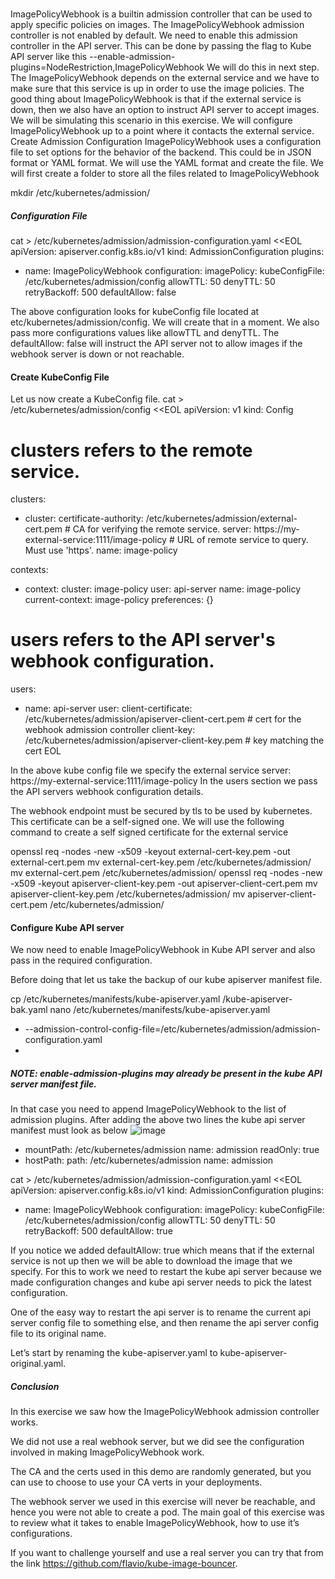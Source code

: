 #
ImagePolicyWebhook is a builtin admission controller that can be used to apply specific policies on images. 
The ImagePolicyWebhook admission controller is not enabled by default. We need to enable this admission controller in the API server.
This can be done by passing the flag to Kube API server like this
--enable-admission-plugins=NodeRestriction,ImagePolicyWebhook We will do this in next step.
The ImagePolicyWebhook depends on the external service and we have to make sure that this service is up in order to use the image policies.
The good thing about ImagePolicyWebhook is that if the external service is down, then we also have an option to instruct API server to accept images. 
We will be simulating this scenario in this exercise. We will configure ImagePolicyWebhook up to a point where it contacts the external service.
Create Admission Configuration
ImagePolicyWebhook uses a configuration file to set options for the behavior of the backend. This could be in JSON format or YAML format. We will use the YAML format and create the file.
We will first create a folder to store all the files related to ImagePolicyWebhook

mkdir /etc/kubernetes/admission/
##### Configuration File

cat > /etc/kubernetes/admission/admission-configuration.yaml <<EOL
apiVersion: apiserver.config.k8s.io/v1
kind: AdmissionConfiguration
plugins:
  - name: ImagePolicyWebhook
    configuration:
      imagePolicy:
        kubeConfigFile: /etc/kubernetes/admission/config
        allowTTL: 50
        denyTTL: 50
        retryBackoff: 500
        defaultAllow: false

The above configuration looks for kubeConfig file located at etc/kubernetes/admission/config.
We will create that in a moment. We also pass more configurations values like allowTTL and denyTTL.
The defaultAllow: false will instruct the API server not to allow images if the webhook server is down or not reachable.

#### Create KubeConfig File
Let us now create a KubeConfig file.
cat > /etc/kubernetes/admission/config <<EOL
apiVersion: v1
kind: Config

# clusters refers to the remote service.
clusters:
- cluster:
    certificate-authority: /etc/kubernetes/admission/external-cert.pem  # CA for verifying the remote service.
    server: https://my-external-service:1111/image-policy    # URL of remote service to query. Must use 'https'.
  name: image-policy

contexts:
- context:
    cluster: image-policy
    user: api-server
  name: image-policy
current-context: image-policy
preferences: {}

# users refers to the API server's webhook configuration.
users:
- name: api-server
  user:
    client-certificate: /etc/kubernetes/admission/apiserver-client-cert.pem  # cert for the webhook admission controller
    client-key:  /etc/kubernetes/admission/apiserver-client-key.pem          # key matching the cert
EOL

In the above kube config file we specify the external service server: https://my-external-service:1111/image-policy
In the users section we pass the API servers webhook configuration details.

The webhook endpoint must be secured by tls to be used by kubernetes. This certificate can be a self-signed one. 
We will use the following command to create a self signed certificate for the external service


openssl req  -nodes -new -x509 -keyout external-cert-key.pem -out external-cert.pem
mv external-cert-key.pem /etc/kubernetes/admission/
mv external-cert.pem /etc/kubernetes/admission/
openssl req  -nodes -new -x509 -keyout apiserver-client-key.pem  -out apiserver-client-cert.pem
mv apiserver-client-key.pem /etc/kubernetes/admission/
mv apiserver-client-cert.pem /etc/kubernetes/admission/

#### Configure Kube API server
We now need to enable ImagePolicyWebhook in Kube API server and also pass in the required configuration.

Before doing that let us take the backup of our kube apiserver manifest file.

cp /etc/kubernetes/manifests/kube-apiserver.yaml /kube-apiserver-bak.yaml
nano /etc/kubernetes/manifests/kube-apiserver.yaml
- --admission-control-config-file=/etc/kubernetes/admission/admission-configuration.yaml
- 
##### NOTE: enable-admission-plugins may already be present in the kube API server manifest file.
In that case you need to append ImagePolicyWebhook to the list of admission plugins.
After adding the above two lines the kube api server manifest must look as below
![image](https://github.com/borelsaffo/cloud-native-security-tips-stricks/assets/27947973/4504c4ee-629b-42a2-ac3d-f6dd916068f6)


  - mountPath: /etc/kubernetes/admission
    name: admission
    readOnly: true
- hostPath:
    path: /etc/kubernetes/admission
  name: admission

cat > /etc/kubernetes/admission/admission-configuration.yaml <<EOL
apiVersion: apiserver.config.k8s.io/v1
kind: AdmissionConfiguration
plugins:
  - name: ImagePolicyWebhook
    configuration:
      imagePolicy:
        kubeConfigFile: /etc/kubernetes/admission/config
        allowTTL: 50
        denyTTL: 50
        retryBackoff: 500
        defaultAllow: true

If you notice we added defaultAllow: true which means that if the external service is not up then we will be able to download the image that we specify.
For this to work we need to restart the kube api server because we made configuration changes and kube api server needs to pick the latest configuration.

One of the easy way to restart the api server is to rename the current api server config file to something else, and then rename the api server config file to its original name.

Let’s start by renaming the kube-apiserver.yaml to kube-apiserver-original.yaml.


##### Conclusion

In this exercise we saw how the ImagePolicyWebhook admission controller works.

We did not use a real webhook server, but we did see the configuration involved in making ImagePolicyWebhook work.

The CA and the certs used in this demo are randomly generated, but you can use to choose to use your CA verts in your deployments.

The webhook server we used in this exercise will never be reachable, and hence you were not able to create a pod.
The main goal of this exercise was to review what it takes to enable ImagePolicyWebhook, how to use it’s configurations.

If you want to challenge yourself and use a real server you can try that from the link https://github.com/flavio/kube-image-bouncer.
